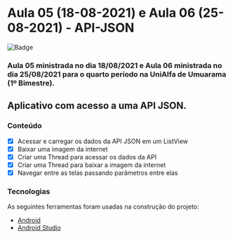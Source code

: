 # Aula 05 (18-08-2021) e Aula 06 (25-08-2021) - API-JSON

![Badge](https://img.shields.io/badge/Marcos%20Dias%20Vendramini-Android-green)

### Aula 05 ministrada no dia 18/08/2021 e Aula 06 ministrada no dia 25/08/2021 para o quarto período na UniAlfa de Umuarama (1º Bimestre).

## Aplicativo com acesso a uma API JSON.

### Conteúdo

- [x] Acessar e carregar os dados da API JSON em um ListView
- [x] Baixar uma imagem da internet
- [x] Criar uma Thread para acessar os dados da API
- [x] Criar uma Thread para baixar a imagem da internet
- [x] Navegar entre as telas passando parâmetros entre elas

### Tecnologias

As seguintes ferramentas foram usadas na construção do projeto:

- [Android](https://developer.android.com/)
- [Android Studio](https://developer.android.com/studio)
